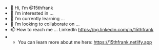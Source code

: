- 👋 Hi, I’m @15thfrank
- 👀 I’m interested in ...
- 🌱 I’m currently learning ...
- 💞️ I’m looking to collaborate on ...
- 📫 How to reach me ... LinkedIn https://ng.linkedin.com/in/15thfrank
- - You can learn more about me here: https://15thfrank.netlify.app

<!---
15thfrank/15thfrank is a ✨ special ✨ repository because its `README.md` (this file) appears on your GitHub profile.
You can click the Preview link to take a look at your changes.
--->
